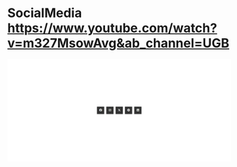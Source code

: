 # SocialMedia https://www.youtube.com/watch?v=m327MsowAvg&ab_channel=UGB
<p align="center">
  <img src="preview.png" alt="preview del proyecto"  width="1600">
</p>